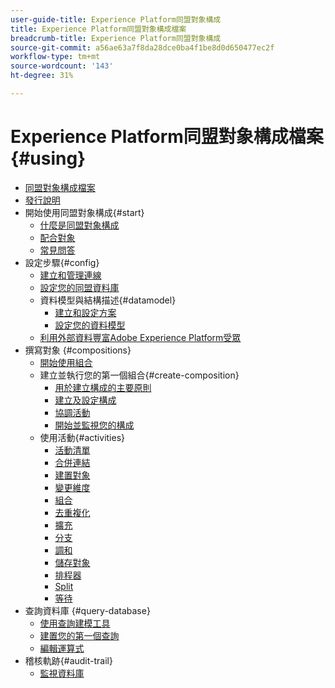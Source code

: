```yaml
---
user-guide-title: Experience Platform同盟對象構成
title: Experience Platform同盟對象構成檔案
breadcrumb-title: Experience Platform同盟對象構成
source-git-commit: a56ae63a7f8da28dce0ba4f1be8d0d650477ec2f
workflow-type: tm+mt
source-wordcount: '143'
ht-degree: 31%

---
```



# Experience Platform同盟對象構成檔案 {#using}

+ [同盟對象構成檔案](home.md)
+ [發行說明](start/release-notes.md)
+ 開始使用同盟對象構成{#start}
   + [什麼是同盟對象構成](start/get-started.md)
   + [配合對象](start/audiences.md)
   + [常見問答](start/faq.md)
+ 設定步驟{#config}
   + [建立和管理連線](connections/connections.md)
   + [設定您的同盟資料庫](connections/federated-db.md)
   + 資料模型與結構描述{#datamodel}
      + [建立和設定方案](customer/schemas.md)
      + [設定您的資料模型](data-management/gs-models.md)
   + [利用外部資料豐富Adobe Experience Platform受眾](connections/destinations.md)
+ 撰寫對象 {#compositions}
   + [開始使用組合](compositions/gs-compositions.md)
   + 建立並執行您的第一個組合{#create-composition}
      + [用於建立構成的主要原則](compositions/gs-composition-creation.md)
      + [建立及設定構成](compositions/create-composition.md)
      + [協調活動](compositions/orchestrate-activities.md)
      + [開始並監視您的構成](compositions/start-monitor-composition.md)
   + 使用活動{#activities}
      + [活動清單](compositions/activities/about-activities.md)
      + [合併連結](compositions/activities/and-join.md)
      + [建置對象](compositions/activities/build-audience.md)
      + [變更維度](compositions/activities/change-dimension.md)
      + [組合](compositions/activities/combine.md)
      + [去重複化](compositions/activities/deduplication.md)
      + [擴充](compositions/activities/enrichment.md)
      + [分支](compositions/activities/fork.md)
      + [調和](compositions/activities/reconciliation.md)
      + [儲存對象](compositions/activities/save-audience.md)
      + [排程器](compositions/activities/scheduler.md)
      + [Split](compositions/activities/split.md)
      + [等待](compositions/activities/wait.md)
+ 查詢資料庫 {#query-database}
   + [使用查詢建模工具](query/query-modeler-overview.md)
   + [建置您的第一個查詢](query/build-query.md)
   + [編輯運算式](query/expression-editor.md)
+ 稽核軌跡{#audit-trail}
   + [監視資料庫](admin/audit-trail.md)
